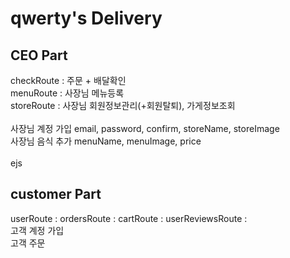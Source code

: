# qwerty's Delivery

## CEO Part
checkRoute : 주문 + 배달확인<br>
menuRoute : 사장님 메뉴등록<br>
storeRoute : 사장님 회원정보관리(+회원탈퇴), 가게정보조회<br>
<br>
사장님 계정 가입 email, password, confirm, storeName, storeImage<br>
사장님 음식 추가 menuName, menuImage, price<br>
<br>
ejs
<br>

## customer Part
userRoute :
ordersRoute :
cartRoute :
userReviewsRoute :
<br>
고객 계정 가입 <br>
고객 주문